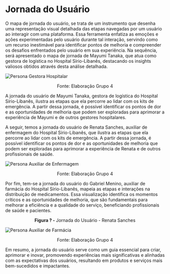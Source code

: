 # Jornada do Usuário

O mapa de jornada do usuário, se trata de um instrumento que desenha uma representação visual detalhada das etapas navegadas por um usuário ao interagir com uma plataforma. Essa ferramenta enfatiza as emoções e ações experimentadas pelo usuário durante tal interação, servindo como um recurso inestimável para identificar pontos de melhoria e compreender os desafios enfrentados pelo usuário em sua experiência. Na sequência, será apresentado o mapa de jornada de Mayumi Tanaka, que atua como gestora de logística no Hospital Sírio-Libanês, destacando os insights valiosos obtidos através desta análise detalhada.

![Persona Gestora Hospitalar](/img/jornada-usuario-mayumi.png)
<p align="center">Fonte: Elaboração Grupo 4</p>

A jornada do usuário de Mayumi Tanaka, gestora de logística do Hospital Sírio-Libanês, ilustra as etapas que ela percorre ao lidar com os kits de emergência. A partir dessa jornada, é possível identificar os pontos de dor e as oportunidades de melhoria que podem ser exploradas para aprimorar a experiência de Mayumi e de outros gestores hospitalares.

A seguir, temos a jornada do usuário de Renata Sanches, auxiliar de enfermagem do Hospital Sírio-Libanês, que ilustra as etapas que ela percorre ao lidar com os kits de emergência. A partir dessa jornada, é possível identificar os pontos de dor e as oportunidades de melhoria que podem ser exploradas para aprimorar a experiência de Renata e de outros profissionais de saúde.

![Persona Auxiliar de Enfermagem](/img/jornada-usuario-renata.png)
<p align="center">Fonte: Elaboração Grupo 4</p>

Por fim, tem-se a jornada do usuário do Gabriel Menino, auxiliar de farmácia do Hospital Sírio-Libanês, mapeia as etapas e interações na distribuição de medicamentos. Essa visualização identifica os momentos críticos e as oportunidades de melhoria, que são fundamentais para melhorar a eficiência e a qualidade do serviço, beneficiando profissionais de saúde e pacientes.

<p align="center"><b>Figura ? - </b> Jornada do Usuário - Renata Sanches</p>

![Persona Auxiliar de Farmácia](/img/jornada-usuario-menino.png)
<p align="center">Fonte: Elaboração Grupo 4</p>

Em resumo, a jornada do usuário serve como um guia essencial para criar, aprimorar e inovar, promovendo experiências mais significativas e alinhadas com as expectativas dos usuários, resultando em produtos e serviços mais bem-sucedidos e impactantes.